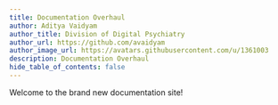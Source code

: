 ```yaml
---
title: Documentation Overhaul
author: Aditya Vaidyam
author_title: Division of Digital Psychiatry
author_url: https://github.com/avaidyam
author_image_url: https://avatars.githubusercontent.com/u/1361003
description: Documentation Overhaul
hide_table_of_contents: false
---
```


Welcome to the brand new documentation site!
